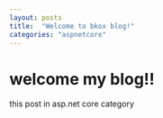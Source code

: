 ```yaml
---
layout: posts
title:  "Welcome to bkox blog!"
categories: "aspnetcore"
---
```


# welcome my blog!!
this post in asp.net core category
